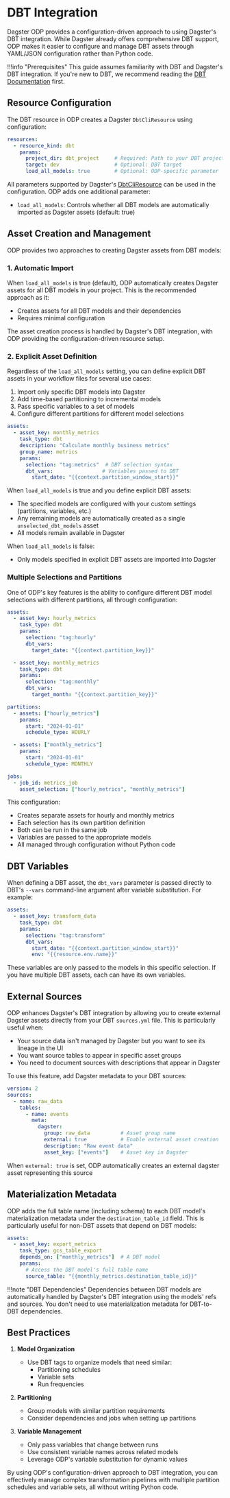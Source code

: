 # DBT Integration

Dagster ODP provides a configuration-driven approach to using Dagster's DBT integration. While Dagster already offers comprehensive DBT support, ODP makes it easier to configure and manage DBT assets through YAML/JSON configuration rather than Python code.

!!!info "Prerequisites"
    This guide assumes familiarity with DBT and Dagster's DBT integration. If you're new to DBT, we recommend reading the [DBT Documentation](https://docs.getdbt.com/docs/introduction) first.

## Resource Configuration

The DBT resource in ODP creates a Dagster `DbtCliResource` using configuration:

```yaml title="dagster_config.yaml"
resources:
  - resource_kind: dbt
    params:
      project_dir: dbt_project     # Required: Path to your DBT project
      target: dev                  # Optional: DBT target
      load_all_models: true        # Optional: ODP-specific parameter
```

All parameters supported by Dagster's [DbtCliResource](https://docs.dagster.io/_apidocs/libraries/dagster-dbt#cli-resource) can be used in the configuration. ODP adds one additional parameter:

- `load_all_models`: Controls whether all DBT models are automatically imported as Dagster assets (default: true)

## Asset Creation and Management

ODP provides two approaches to creating Dagster assets from DBT models:

### 1. Automatic Import

When `load_all_models` is true (default), ODP automatically creates Dagster assets for all DBT models in your project. This is the recommended approach as it:

- Creates assets for all DBT models and their dependencies
- Requires minimal configuration

The asset creation process is handled by Dagster's DBT integration, with ODP providing the configuration-driven resource setup.

### 2. Explicit Asset Definition

Regardless of the `load_all_models` setting, you can define explicit DBT assets in your workflow files for several use cases:

1. Import only specific DBT models into Dagster
2. Add time-based partitioning to incremental models
3. Pass specific variables to a set of models
4. Configure different partitions for different model selections

```yaml title="workflow.yaml"
assets:
  - asset_key: monthly_metrics
    task_type: dbt
    description: "Calculate monthly business metrics"
    group_name: metrics
    params:
      selection: "tag:metrics"  # DBT selection syntax
      dbt_vars:                # Variables passed to DBT
        start_date: "{{context.partition_window_start}}"
```

When `load_all_models` is true and you define explicit DBT assets:

- The specified models are configured with your custom settings (partitions, variables, etc.)
- Any remaining models are automatically created as a single `unselected_dbt_models` asset
- All models remain available in Dagster

When `load_all_models` is false:

- Only models specified in explicit DBT assets are imported into Dagster

### Multiple Selections and Partitions

One of ODP's key features is the ability to configure different DBT model selections with different partitions, all through configuration:

```yaml title="workflow.yaml"
assets:
  - asset_key: hourly_metrics
    task_type: dbt
    params:
      selection: "tag:hourly"
      dbt_vars:
        target_date: "{{context.partition_key}}"

  - asset_key: monthly_metrics
    task_type: dbt
    params:
      selection: "tag:monthly"
      dbt_vars:
        target_month: "{{context.partition_key}}"

partitions:
  - assets: ["hourly_metrics"]
    params:
      start: "2024-01-01"
      schedule_type: HOURLY

  - assets: ["monthly_metrics"]
    params:
      start: "2024-01-01"
      schedule_type: MONTHLY

jobs:
  - job_id: metrics_job
    asset_selection: ["hourly_metrics", "monthly_metrics"]
```

This configuration:

- Creates separate assets for hourly and monthly metrics
- Each selection has its own partition definition
- Both can be run in the same job
- Variables are passed to the appropriate models
- All managed through configuration without Python code

## DBT Variables

When defining a DBT asset, the `dbt_vars` parameter is passed directly to DBT's `--vars` command-line argument after variable substitution. For example:

```yaml title="workflow.yaml"
assets:
  - asset_key: transform_data
    task_type: dbt
    params:
      selection: "tag:transform"
      dbt_vars:
        start_date: "{{context.partition_window_start}}"
        env: "{{resource.env.name}}"
```

These variables are only passed to the models in this specific selection. If you have multiple DBT assets, each can have its own variables.

## External Sources

ODP enhances Dagster's DBT integration by allowing you to create external Dagster assets directly from your DBT `sources.yml` file. This is particularly useful when:

- Your source data isn't managed by Dagster but you want to see its lineage in the UI
- You want source tables to appear in specific asset groups
- You need to document sources with descriptions that appear in Dagster

To use this feature, add Dagster metadata to your DBT sources:

```yaml title="models/sources.yml"
version: 2
sources:
  - name: raw_data
    tables:
      - name: events
        meta:
          dagster:
            group: raw_data          # Asset group name
            external: true           # Enable external asset creation
            description: "Raw event data"
            asset_key: ["events"]    # Asset key in Dagster
```

When `external: true` is set, ODP automatically creates an external dagster asset representing this source

## Materialization Metadata

ODP adds the full table name (including schema) to each DBT model's materialization metadata under the `destination_table_id` field. This is particularly useful for non-DBT assets that depend on DBT models:

```yaml title="workflow.yaml"
assets:
  - asset_key: export_metrics
    task_type: gcs_table_export
    depends_on: ["monthly_metrics"]  # A DBT model
    params:
      # Access the DBT model's full table name
      source_table: "{{monthly_metrics.destination_table_id}}"
```

!!!note "DBT Dependencies"
    Dependencies between DBT models are automatically handled by Dagster's DBT integration using the models' refs and sources. You don't need to use materialization metadata for DBT-to-DBT dependencies.

## Best Practices

1. **Model Organization**
    - Use DBT tags to organize models that need similar:
        - Partitioning schedules
        - Variable sets
        - Run frequencies

2. **Partitioning**
    - Group models with similar partition requirements
    - Consider dependencies and jobs when setting up partitions

3. **Variable Management**
    - Only pass variables that change between runs
    - Use consistent variable names across related models
    - Leverage ODP's variable substitution for dynamic values

By using ODP's configuration-driven approach to DBT integration, you can effectively manage complex transformation pipelines with multiple partition schedules and variable sets, all without writing Python code.

